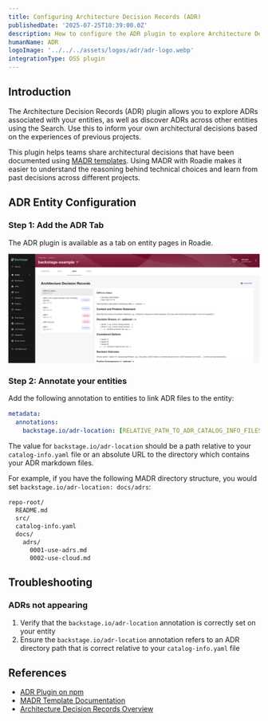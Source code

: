 ```yaml
---
title: Configuring Architecture Decision Records (ADR)
publishedDate: '2025-07-25T10:39:00.0Z'
description: How to configure the ADR plugin to explore Architecture Decision Records in Roadie.
humanName: ADR
logoImage: '../../../assets/logos/adr/adr-logo.webp'
integrationType: OSS plugin
---
```


## Introduction

The Architecture Decision Records (ADR) plugin allows you to explore ADRs associated with your entities, as well as discover ADRs across other entities using the Search. Use this to inform your own architectural decisions based on the experiences of previous projects.

This plugin helps teams share architectural decisions that have been documented using [MADR templates](https://adr.github.io/madr/). Using MADR with Roadie makes it easier to understand the reasoning behind technical choices and learn from past decisions across different projects.

## ADR Entity Configuration

### Step 1: Add the ADR Tab

The ADR plugin is available as a tab on entity pages in Roadie. 

![adr-tab.png](adr-tab.png)


### Step 2: Annotate your entities

Add the following annotation to entities to link ADR files to the entity:

```yaml
metadata:
  annotations:
    backstage.io/adr-location: [RELATIVE_PATH_TO_ADR_CATALOG_INFO_FILES_DIR]
```

The value for `backstage.io/adr-location` should be a path relative to your `catalog-info.yaml` file or an absolute URL to the directory which contains your ADR markdown files.

For example, if you have the following MADR directory structure, you would set `backstage.io/adr-location: docs/adrs`:

```
repo-root/
  README.md
  src/
  catalog-info.yaml
  docs/
    adrs/
      0001-use-adrs.md
      0002-use-cloud.md
```

## Troubleshooting

### ADRs not appearing

1. Verify that the `backstage.io/adr-location` annotation is correctly set on your entity
2. Ensure the `backstage.io/adr-location` annotation refers to an ADR directory path that is correct relative to your `catalog-info.yaml` file


## References

- [ADR Plugin on npm](https://www.npmjs.com/package/@backstage-community/plugin-adr)
- [MADR Template Documentation](https://github.com/adr/madr)
- [Architecture Decision Records Overview](https://adr.github.io/)
